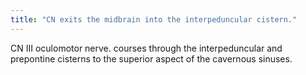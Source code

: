 ```yaml
---
title: "CN exits the midbrain into the interpeduncular cistern."
---
```

CN III oculomotor nerve. courses through the interpeduncular and prepontine cisterns to the superior aspect of the cavernous sinuses.

